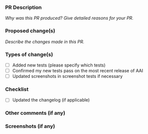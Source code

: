 ### PR Description

_Why was this PR produced? Give detailed reasons for your PR._

### Proposed change(s)

_Describe the changes made in this PR._

### Types of change(s)
- [ ] Added new tests (please specify which tests)
- [ ] Confirmed my new tests pass on the most recent release of AAI
- [ ] Updated screenshots in screenshot tests if necessary

### Checklist
- [ ] Updated the changelog (if applicable)

### Other comments (if any)

### Screenshots (if any)
